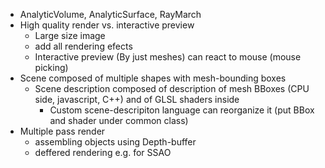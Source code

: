 ﻿
- AnalyticVolume, AnalyticSurface, RayMarch
- High quality render vs. interactive preview
	- Large size image
	- add all rendering efects
	- Interactive preview (By just meshes) can react to mouse (mouse picking)
- Scene composed of multiple shapes with mesh-bounding boxes
	- Scene description composed of description of mesh BBoxes (CPU side, javascript, C++) and of GLSL shaders inside
		- Custom scene-descripiton language can reorganize it (put BBox and shader under common class)
- Multiple pass render 
	- assembling objects using Depth-buffer
	- deffered rendering e.g. for SSAO
